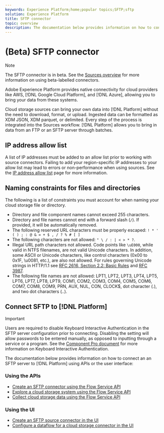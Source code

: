 ```yaml
---
keywords: Experience Platform;home;popular topics;SFTP;sftp
solution: Experience Platform
title: SFTP connector
topic: overview
description: The documentation below provides information on how to connect an SFTP server to Platform using APIs or the user interface.
---
```


# (Beta) SFTP connector

>[!NOTE]
>
>The SFTP connector is in beta. See the [Sources overview](../../home.md#terms-and-conditions) for more information on using beta-labelled connectors.

Adobe Experience Platform provides native connectivity for cloud providers like AWS, [!DNL Google Cloud Platform], and [!DNL Azure], allowing you to bring your data from these systems.

Cloud storage sources can bring your own data into [!DNL Platform] without the need to download, format, or upload. Ingested data can be formatted as XDM JSON, XDM parquet, or delimited. Every step of the process is integrated into the Sources workflow. [!DNL Platform] allows you to bring in data from an FTP or an SFTP server through batches.

## IP address allow list

A list of IP addresses must be added to an allow list prior to working with source connectors. Failing to add your region-specific IP addresses to your allow list may lead to errors or non-performance when using sources. See the [IP address allow list](../../ip-address-allow-list.md) page for more information.

## Naming constraints for files and directories

The following is a list of constraints you must account for when naming your cloud storage file or directory.

- Directory and file component names cannot exceed 255 characters.
- Directory and file names cannot end with a forward slash (`/`). If provided, it will be automatically removed.
- The following reserved URL characters must be properly escaped: `! * ' ( ) ; : @ & = + $ , / ? % # [ ]`
- The following characters are not allowed: `" \ / : | < > * ?`.
- Illegal URL path characters not allowed. Code points like `\uE000`, while valid in NTFS filenames, are not valid Unicode characters. In addition, some ASCII or Unicode characters, like control characters (0x00 to 0x1F, \u0081, etc.), are also not allowed. For rules governing Unicode strings in HTTP/1.1 see [RFC 2616, Section 2.2: Basic Rules](https://www.ietf.org/rfc/rfc2616.txt) and [RFC 3987](https://www.ietf.org/rfc/rfc3987.txt).
- The following file names are not allowed: LPT1, LPT2, LPT3, LPT4, LPT5, LPT6, LPT7, LPT8, LPT9, COM1, COM2, COM3, COM4, COM5, COM6, COM7, COM8, COM9, PRN, AUX, NUL, CON, CLOCK$, dot character (.), and two dot characters (..).

## Connect SFTP to [!DNL Platform]

>[!IMPORTANT]
>
>Users are required to disable Keyboard Interactive Authentication in the SFTP server configuration prior to connecting. Disabling the setting will allow passwords to be entered manually, as opposed to inputting through a service or a program. See the [Component Pro document](https://doc.componentpro.com/ComponentPro-Sftp/authenticating-with-a-keyboard-interactive-authentication) for more information on Keyboard Interactive Authentication.

The documentation below provides information on how to connect an an SFTP server to [!DNL Platform] using APIs or the user interface:

### Using the APIs

- [Create an SFTP connector using the Flow Service API](../../tutorials/api/create/cloud-storage/sftp.md)
- [Explore a cloud storage system using the Flow Service API](../../tutorials/api/explore/cloud-storage.md)
- [Collect cloud storage data using the Flow Service API](../../tutorials/api/collect/cloud-storage.md)

### Using the UI

- [Create an SFTP source connector in the UI](../../tutorials/ui/create/cloud-storage/sftp.md)
- [Configure a dataflow for a cloud storage connector in the UI](../../tutorials/ui/dataflow/batch/cloud-storage.md)